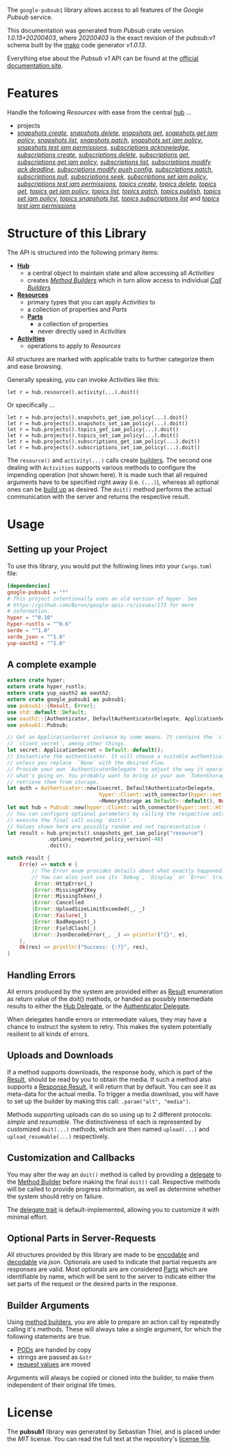 <!---
DO NOT EDIT !
This file was generated automatically from 'src/mako/api/README.md.mako'
DO NOT EDIT !
-->
The `google-pubsub1` library allows access to all features of the *Google Pubsub* service.

This documentation was generated from *Pubsub* crate version *1.0.13+20200403*, where *20200403* is the exact revision of the *pubsub:v1* schema built by the [mako](http://www.makotemplates.org/) code generator *v1.0.13*.

Everything else about the *Pubsub* *v1* API can be found at the
[official documentation site](https://cloud.google.com/pubsub/docs).
# Features

Handle the following *Resources* with ease from the central [hub](https://docs.rs/google-pubsub1/1.0.13+20200403/google_pubsub1/struct.Pubsub.html) ... 

* projects
 * [*snapshots create*](https://docs.rs/google-pubsub1/1.0.13+20200403/google_pubsub1/struct.ProjectSnapshotCreateCall.html), [*snapshots delete*](https://docs.rs/google-pubsub1/1.0.13+20200403/google_pubsub1/struct.ProjectSnapshotDeleteCall.html), [*snapshots get*](https://docs.rs/google-pubsub1/1.0.13+20200403/google_pubsub1/struct.ProjectSnapshotGetCall.html), [*snapshots get iam policy*](https://docs.rs/google-pubsub1/1.0.13+20200403/google_pubsub1/struct.ProjectSnapshotGetIamPolicyCall.html), [*snapshots list*](https://docs.rs/google-pubsub1/1.0.13+20200403/google_pubsub1/struct.ProjectSnapshotListCall.html), [*snapshots patch*](https://docs.rs/google-pubsub1/1.0.13+20200403/google_pubsub1/struct.ProjectSnapshotPatchCall.html), [*snapshots set iam policy*](https://docs.rs/google-pubsub1/1.0.13+20200403/google_pubsub1/struct.ProjectSnapshotSetIamPolicyCall.html), [*snapshots test iam permissions*](https://docs.rs/google-pubsub1/1.0.13+20200403/google_pubsub1/struct.ProjectSnapshotTestIamPermissionCall.html), [*subscriptions acknowledge*](https://docs.rs/google-pubsub1/1.0.13+20200403/google_pubsub1/struct.ProjectSubscriptionAcknowledgeCall.html), [*subscriptions create*](https://docs.rs/google-pubsub1/1.0.13+20200403/google_pubsub1/struct.ProjectSubscriptionCreateCall.html), [*subscriptions delete*](https://docs.rs/google-pubsub1/1.0.13+20200403/google_pubsub1/struct.ProjectSubscriptionDeleteCall.html), [*subscriptions get*](https://docs.rs/google-pubsub1/1.0.13+20200403/google_pubsub1/struct.ProjectSubscriptionGetCall.html), [*subscriptions get iam policy*](https://docs.rs/google-pubsub1/1.0.13+20200403/google_pubsub1/struct.ProjectSubscriptionGetIamPolicyCall.html), [*subscriptions list*](https://docs.rs/google-pubsub1/1.0.13+20200403/google_pubsub1/struct.ProjectSubscriptionListCall.html), [*subscriptions modify ack deadline*](https://docs.rs/google-pubsub1/1.0.13+20200403/google_pubsub1/struct.ProjectSubscriptionModifyAckDeadlineCall.html), [*subscriptions modify push config*](https://docs.rs/google-pubsub1/1.0.13+20200403/google_pubsub1/struct.ProjectSubscriptionModifyPushConfigCall.html), [*subscriptions patch*](https://docs.rs/google-pubsub1/1.0.13+20200403/google_pubsub1/struct.ProjectSubscriptionPatchCall.html), [*subscriptions pull*](https://docs.rs/google-pubsub1/1.0.13+20200403/google_pubsub1/struct.ProjectSubscriptionPullCall.html), [*subscriptions seek*](https://docs.rs/google-pubsub1/1.0.13+20200403/google_pubsub1/struct.ProjectSubscriptionSeekCall.html), [*subscriptions set iam policy*](https://docs.rs/google-pubsub1/1.0.13+20200403/google_pubsub1/struct.ProjectSubscriptionSetIamPolicyCall.html), [*subscriptions test iam permissions*](https://docs.rs/google-pubsub1/1.0.13+20200403/google_pubsub1/struct.ProjectSubscriptionTestIamPermissionCall.html), [*topics create*](https://docs.rs/google-pubsub1/1.0.13+20200403/google_pubsub1/struct.ProjectTopicCreateCall.html), [*topics delete*](https://docs.rs/google-pubsub1/1.0.13+20200403/google_pubsub1/struct.ProjectTopicDeleteCall.html), [*topics get*](https://docs.rs/google-pubsub1/1.0.13+20200403/google_pubsub1/struct.ProjectTopicGetCall.html), [*topics get iam policy*](https://docs.rs/google-pubsub1/1.0.13+20200403/google_pubsub1/struct.ProjectTopicGetIamPolicyCall.html), [*topics list*](https://docs.rs/google-pubsub1/1.0.13+20200403/google_pubsub1/struct.ProjectTopicListCall.html), [*topics patch*](https://docs.rs/google-pubsub1/1.0.13+20200403/google_pubsub1/struct.ProjectTopicPatchCall.html), [*topics publish*](https://docs.rs/google-pubsub1/1.0.13+20200403/google_pubsub1/struct.ProjectTopicPublishCall.html), [*topics set iam policy*](https://docs.rs/google-pubsub1/1.0.13+20200403/google_pubsub1/struct.ProjectTopicSetIamPolicyCall.html), [*topics snapshots list*](https://docs.rs/google-pubsub1/1.0.13+20200403/google_pubsub1/struct.ProjectTopicSnapshotListCall.html), [*topics subscriptions list*](https://docs.rs/google-pubsub1/1.0.13+20200403/google_pubsub1/struct.ProjectTopicSubscriptionListCall.html) and [*topics test iam permissions*](https://docs.rs/google-pubsub1/1.0.13+20200403/google_pubsub1/struct.ProjectTopicTestIamPermissionCall.html)




# Structure of this Library

The API is structured into the following primary items:

* **[Hub](https://docs.rs/google-pubsub1/1.0.13+20200403/google_pubsub1/struct.Pubsub.html)**
    * a central object to maintain state and allow accessing all *Activities*
    * creates [*Method Builders*](https://docs.rs/google-pubsub1/1.0.13+20200403/google_pubsub1/trait.MethodsBuilder.html) which in turn
      allow access to individual [*Call Builders*](https://docs.rs/google-pubsub1/1.0.13+20200403/google_pubsub1/trait.CallBuilder.html)
* **[Resources](https://docs.rs/google-pubsub1/1.0.13+20200403/google_pubsub1/trait.Resource.html)**
    * primary types that you can apply *Activities* to
    * a collection of properties and *Parts*
    * **[Parts](https://docs.rs/google-pubsub1/1.0.13+20200403/google_pubsub1/trait.Part.html)**
        * a collection of properties
        * never directly used in *Activities*
* **[Activities](https://docs.rs/google-pubsub1/1.0.13+20200403/google_pubsub1/trait.CallBuilder.html)**
    * operations to apply to *Resources*

All *structures* are marked with applicable traits to further categorize them and ease browsing.

Generally speaking, you can invoke *Activities* like this:

```Rust,ignore
let r = hub.resource().activity(...).doit()
```

Or specifically ...

```ignore
let r = hub.projects().snapshots_get_iam_policy(...).doit()
let r = hub.projects().snapshots_set_iam_policy(...).doit()
let r = hub.projects().topics_get_iam_policy(...).doit()
let r = hub.projects().topics_set_iam_policy(...).doit()
let r = hub.projects().subscriptions_get_iam_policy(...).doit()
let r = hub.projects().subscriptions_set_iam_policy(...).doit()
```

The `resource()` and `activity(...)` calls create [builders][builder-pattern]. The second one dealing with `Activities` 
supports various methods to configure the impending operation (not shown here). It is made such that all required arguments have to be 
specified right away (i.e. `(...)`), whereas all optional ones can be [build up][builder-pattern] as desired.
The `doit()` method performs the actual communication with the server and returns the respective result.

# Usage

## Setting up your Project

To use this library, you would put the following lines into your `Cargo.toml` file:

```toml
[dependencies]
google-pubsub1 = "*"
# This project intentionally uses an old version of Hyper. See
# https://github.com/Byron/google-apis-rs/issues/173 for more
# information.
hyper = "^0.10"
hyper-rustls = "^0.6"
serde = "^1.0"
serde_json = "^1.0"
yup-oauth2 = "^1.0"
```

## A complete example

```Rust
extern crate hyper;
extern crate hyper_rustls;
extern crate yup_oauth2 as oauth2;
extern crate google_pubsub1 as pubsub1;
use pubsub1::{Result, Error};
use std::default::Default;
use oauth2::{Authenticator, DefaultAuthenticatorDelegate, ApplicationSecret, MemoryStorage};
use pubsub1::Pubsub;

// Get an ApplicationSecret instance by some means. It contains the `client_id` and 
// `client_secret`, among other things.
let secret: ApplicationSecret = Default::default();
// Instantiate the authenticator. It will choose a suitable authentication flow for you, 
// unless you replace  `None` with the desired Flow.
// Provide your own `AuthenticatorDelegate` to adjust the way it operates and get feedback about 
// what's going on. You probably want to bring in your own `TokenStorage` to persist tokens and
// retrieve them from storage.
let auth = Authenticator::new(&secret, DefaultAuthenticatorDelegate,
                              hyper::Client::with_connector(hyper::net::HttpsConnector::new(hyper_rustls::TlsClient::new())),
                              <MemoryStorage as Default>::default(), None);
let mut hub = Pubsub::new(hyper::Client::with_connector(hyper::net::HttpsConnector::new(hyper_rustls::TlsClient::new())), auth);
// You can configure optional parameters by calling the respective setters at will, and
// execute the final call using `doit()`.
// Values shown here are possibly random and not representative !
let result = hub.projects().snapshots_get_iam_policy("resource")
             .options_requested_policy_version(-48)
             .doit();

match result {
    Err(e) => match e {
        // The Error enum provides details about what exactly happened.
        // You can also just use its `Debug`, `Display` or `Error` traits
         Error::HttpError(_)
        |Error::MissingAPIKey
        |Error::MissingToken(_)
        |Error::Cancelled
        |Error::UploadSizeLimitExceeded(_, _)
        |Error::Failure(_)
        |Error::BadRequest(_)
        |Error::FieldClash(_)
        |Error::JsonDecodeError(_, _) => println!("{}", e),
    },
    Ok(res) => println!("Success: {:?}", res),
}

```
## Handling Errors

All errors produced by the system are provided either as [Result](https://docs.rs/google-pubsub1/1.0.13+20200403/google_pubsub1/enum.Result.html) enumeration as return value of 
the doit() methods, or handed as possibly intermediate results to either the 
[Hub Delegate](https://docs.rs/google-pubsub1/1.0.13+20200403/google_pubsub1/trait.Delegate.html), or the [Authenticator Delegate](https://docs.rs/yup-oauth2/*/yup_oauth2/trait.AuthenticatorDelegate.html).

When delegates handle errors or intermediate values, they may have a chance to instruct the system to retry. This 
makes the system potentially resilient to all kinds of errors.

## Uploads and Downloads
If a method supports downloads, the response body, which is part of the [Result](https://docs.rs/google-pubsub1/1.0.13+20200403/google_pubsub1/enum.Result.html), should be
read by you to obtain the media.
If such a method also supports a [Response Result](https://docs.rs/google-pubsub1/1.0.13+20200403/google_pubsub1/trait.ResponseResult.html), it will return that by default.
You can see it as meta-data for the actual media. To trigger a media download, you will have to set up the builder by making
this call: `.param("alt", "media")`.

Methods supporting uploads can do so using up to 2 different protocols: 
*simple* and *resumable*. The distinctiveness of each is represented by customized 
`doit(...)` methods, which are then named `upload(...)` and `upload_resumable(...)` respectively.

## Customization and Callbacks

You may alter the way an `doit()` method is called by providing a [delegate](https://docs.rs/google-pubsub1/1.0.13+20200403/google_pubsub1/trait.Delegate.html) to the 
[Method Builder](https://docs.rs/google-pubsub1/1.0.13+20200403/google_pubsub1/trait.CallBuilder.html) before making the final `doit()` call. 
Respective methods will be called to provide progress information, as well as determine whether the system should 
retry on failure.

The [delegate trait](https://docs.rs/google-pubsub1/1.0.13+20200403/google_pubsub1/trait.Delegate.html) is default-implemented, allowing you to customize it with minimal effort.

## Optional Parts in Server-Requests

All structures provided by this library are made to be [encodable](https://docs.rs/google-pubsub1/1.0.13+20200403/google_pubsub1/trait.RequestValue.html) and 
[decodable](https://docs.rs/google-pubsub1/1.0.13+20200403/google_pubsub1/trait.ResponseResult.html) via *json*. Optionals are used to indicate that partial requests are responses 
are valid.
Most optionals are are considered [Parts](https://docs.rs/google-pubsub1/1.0.13+20200403/google_pubsub1/trait.Part.html) which are identifiable by name, which will be sent to 
the server to indicate either the set parts of the request or the desired parts in the response.

## Builder Arguments

Using [method builders](https://docs.rs/google-pubsub1/1.0.13+20200403/google_pubsub1/trait.CallBuilder.html), you are able to prepare an action call by repeatedly calling it's methods.
These will always take a single argument, for which the following statements are true.

* [PODs][wiki-pod] are handed by copy
* strings are passed as `&str`
* [request values](https://docs.rs/google-pubsub1/1.0.13+20200403/google_pubsub1/trait.RequestValue.html) are moved

Arguments will always be copied or cloned into the builder, to make them independent of their original life times.

[wiki-pod]: http://en.wikipedia.org/wiki/Plain_old_data_structure
[builder-pattern]: http://en.wikipedia.org/wiki/Builder_pattern
[google-go-api]: https://github.com/google/google-api-go-client

# License
The **pubsub1** library was generated by Sebastian Thiel, and is placed 
under the *MIT* license.
You can read the full text at the repository's [license file][repo-license].

[repo-license]: https://github.com/Byron/google-apis-rsblob/master/LICENSE.md
